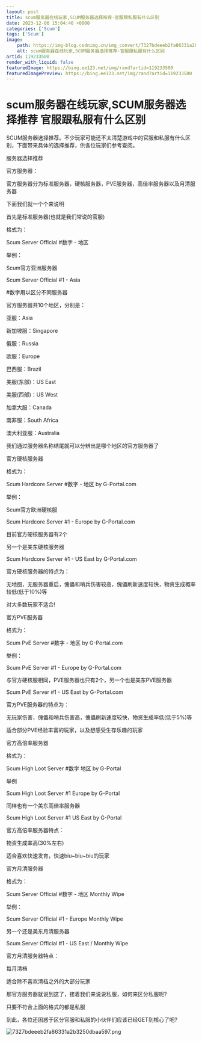 ```yaml
---
layout: post
title: scum服务器在线玩家,SCUM服务器选择推荐-官服跟私服有什么区别
date: 2023-12-06 15:04:40 +0800
categories: ['Scum']
tags: ['Scum']
image:
    path: https://img-blog.csdnimg.cn/img_convert/7327bdeeeb2fa86331a2b3250dbaa597.png?x-oss-process=image/resize,m_fixed,h_150
    alt: scum服务器在线玩家,SCUM服务器选择推荐-官服跟私服有什么区别
artid: 119233500
render_with_liquid: false
featuredImage: https://bing.ee123.net/img/rand?artid=119233500
featuredImagePreview: https://bing.ee123.net/img/rand?artid=119233500
---
```


# scum服务器在线玩家,SCUM服务器选择推荐 官服跟私服有什么区别

SCUM服务器选择推荐。不少玩家可能还不太清楚游戏中的官服和私服有什么区别，下面带来具体的选择推荐，供各位玩家们参考查阅。

服务器选择推荐

官方服务器：

官方服务器分为标准服务器，硬核服务器，PVE服务器，高倍率服务器以及月清服务器

下面我们就一个个来说明

首先是标准服务器(也就是我们常说的官服)

格式为：

Scum Server Official #数字 - 地区

举例：

Scum官方亚洲服务器

Scum Server Official #1 - Asia

#数字用以区分不同服务器

官方服务器共10个地区，分别是：

亚服：Asia

新加坡服：Singapore

俄服：Russia

欧服：Europe

巴西服：Brazil

美服(东部)：US East

美服(西部)：US West

加拿大服：Canada

南非服：South Africa

澳大利亚服：Australia

我们通过服务器名称结尾就可以分辨出是哪个地区的官方服务器了

官方硬核服务器

格式为：

Scum Hardcore Server #数字 - 地区 by G-Portal.com

举例：

Scum官方欧洲硬核服

Scum Hardcore Server #1 - Europe by G-Portal.com

目前官方硬核服务器有2个

另一个是美东硬核服务器

Scum Hardcore Server #1 - US East by G-Portal.com

官方硬核服务器的特点为：

无地图，无服务器重启，傀儡和哨兵伤害较高，傀儡刷新速度较快，物资生成概率较低(低于10%)等

对大多数玩家不适合!

官方PVE服务器

格式为：

Scum PvE Server #数字 - 地区 by G-Portal.com

举例：

Scum PvE Server #1 - Europe by G-Portal.com

与官方硬核服相同，PVE服务器也只有2个，另一个也是美东PVE服务器

Scum PvE Server #1 - US East by G-Portal.com

官方PVE服务器的特点为：

无玩家伤害，傀儡和哨兵伤害高，傀儡刷新速度较快，物资生成率低(低于5%)等

适合部分PVE经验丰富的玩家，以及想感受生存乐趣的玩家

官方高倍率服务器

格式为：

Scum High Loot Server #数字 地区 by G-Portal

举例

Scum High Loot Server #1 Europe by G-Portal

同样也有一个美东高倍率服务器

Scum High Loot Server #1 US East by G-Portal

官方高倍率服务器特点：

物资生成率高(30%左右)

适合喜欢快速发育，快速biu~biu~biu的玩家

官方月清服务器

格式为：

Scum Server Official #数字 - 地区 Monthly Wipe

举例：

Scum Server Official #1 - Europe Monthly Wipe

另一个还是美东月清服务器

Scum Server Official #1 - US East / Monthly Wipe

官方月清服务器特点：

每月清档

适合除不喜欢清档之外的大部分玩家

那官方服务器就说到这了，接着我们来说说私服，如何来区分私服呢?

只要不符合上面的格式的都是私服

到此，各位还困惑于区分官服和私服的小伙伴们应该已经GET到核心了吧?

![7327bdeeeb2fa86331a2b3250dbaa597.png](https://i-blog.csdnimg.cn/blog_migrate/5da168f24715221d7eb475e0c7cbfdf9.jpeg)
